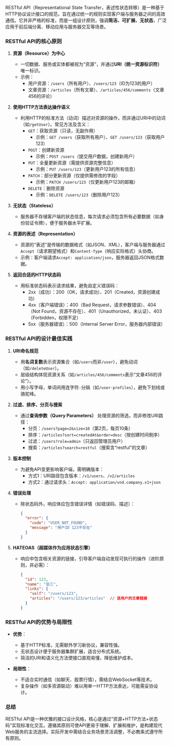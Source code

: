 RESTful API（Representational State Transfer，表述性状态转移）是一种基于HTTP协议设计接口的规范，旨在通过统一的规则实现客户端与服务器之间的高效通信。它并非严格的标准，而是一组设计原则，强调**简洁、可扩展、无状态**，广泛应用于前后端分离、移动应用与服务器交互等场景。


### **RESTful API的核心原则**
1. **资源（Resource）为中心**  
   - 一切数据、服务或实体都被视为“资源”，并通过**URI（统一资源标识符）** 唯一标识。  
   - 示例：  
     - 用户资源：`/users`（所有用户）、`/users/123`（ID为123的用户）  
     - 文章资源：`/articles`（所有文章）、`/articles/456/comments`（文章456的评论）  

2. **使用HTTP方法表达操作语义**  
   - 利用HTTP的标准方法（动词）描述对资源的操作，而非通过URI中的动词（如`/getUser`）。常见方法及含义：  
     - `GET`：获取资源（只读，无副作用）  
       - 示例：`GET /users`（获取所有用户）、`GET /users/123`（获取用户123）  
     - `POST`：创建新资源  
       - 示例：`POST /users`（提交用户数据，创建新用户）  
     - `PUT`：全量更新资源（需提供资源完整信息）  
       - 示例：`PUT /users/123`（更新用户123的所有信息）  
     - `PATCH`：部分更新资源（仅提供需修改的字段）  
       - 示例：`PATCH /users/123`（仅更新用户123的邮箱）  
     - `DELETE`：删除资源  
       - 示例：`DELETE /users/123`（删除用户123）  

3. **无状态（Stateless）**  
   - 服务器不存储客户端的状态信息，每次请求必须包含所有必要数据（如身份验证令牌），便于服务器水平扩展。  

4. **资源的表述（Representation）**  
   - 资源的“表述”是传输的数据格式（如JSON、XML），客户端与服务器通过`Accept`（请求期望格式）和`Content-Type`（响应实际格式）头协商。  
   - 示例：客户端请求`Accept: application/json`，服务器返回JSON格式数据。  

5. **返回合适的HTTP状态码**  
   - 用标准状态码表示请求结果，避免自定义错误码：  
     - 2xx（成功）：200（OK，请求成功）、201（Created，资源创建成功）  
     - 4xx（客户端错误）：400（Bad Request，请求参数错误）、404（Not Found，资源不存在）、401（Unauthorized，未认证）、403（Forbidden，权限不足）  
     - 5xx（服务器错误）：500（Internal Server Error，服务器内部错误）  


### **RESTful API的设计最佳实践**
1. **URI命名规范**  
   - 用**名词复数**表示资源集合（如`/users`而非`/user`），避免动词（如`/deleteUser`）。  
   - 层级结构体现资源关系（如`/articles/456/comments`表示“文章456的评论”）。  
   - 用小写字母，单词间用连字符`-`分隔（如`/user-profiles`），避免下划线或骆驼峰。  

2. **过滤、排序、分页与搜索**  
   - 通过**查询参数（Query Parameters）** 处理资源的筛选，而非修改URI路径：  
     - 分页：`/users?page=2&size=10`（第2页，每页10条）  
     - 排序：`/articles?sort=createdAt&order=desc`（按创建时间倒序）  
     - 过滤：`/users?role=admin`（只返回管理员用户）  
     - 搜索：`/articles?search=restful`（搜索含“restful”的文章）  

3. **版本控制**  
   - 为避免API变更影响客户端，需明确版本：  
     - 方式1：URI路径包含版本：`/v1/users`、`/v2/articles`  
     - 方式2：通过请求头：`Accept: application/vnd.company.v1+json`  

4. **错误处理**  
   - 除状态码外，响应体应包含错误详情（如错误码、描述）：  
     ```json
     {
       "error": {
         "code": "USER_NOT_FOUND",
         "message": "用户ID 123不存在"
       }
     }
     ```

5. **HATEOAS（超媒体作为应用状态引擎）**  
   - 响应中包含相关资源的链接，引导客户端自动发现可执行的操作（进阶原则，非必需）：  
     ```json
     {
       "id": 123,
       "name": "张三",
       "links": {
         "self": "/users/123",
         "articles": "/users/123/articles"  // 该用户的文章链接
       }
     }
     ```


### **RESTful API的优势与局限性**
- **优势**：  
  - 基于HTTP标准，无需额外学习新协议，兼容性强。  
  - 无状态设计便于服务器集群扩展，适合分布式系统。  
  - 简洁的URI和语义化方法使接口直观易懂，降低维护成本。  

- **局限性**：  
  - 不适合实时通信（如聊天、股票行情），需结合WebSocket等技术。  
  - 复杂操作（如多资源联动）难以用单一HTTP方法表达，可能需妥协设计。  


### **总结**
RESTful API是一种优雅的接口设计风格，核心是通过“资源+HTTP方法+状态码”实现标准化交互。遵循其原则可使API更易于理解、扩展和维护，是构建现代Web服务的主流选择。实际开发中需结合业务场景灵活调整，不必教条式遵守所有原则。